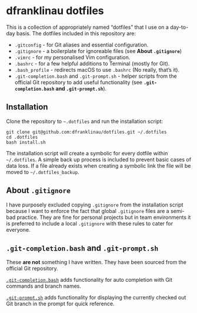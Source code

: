 dfranklinau dotfiles
================================================================================

This is a collection of appropriately named “dotfiles” that I use on a
day-to-day basis. The dotfiles included in this repository are:

* `.gitconfig` - for Git aliases and essential configuration.
* `.gitignore` - a boilerplate for ignoreable files (see **About `.gitignore`**)
* `.vimrc` - for my personalised Vim configuration.
* `.bashrc` - for a few helpful additions to Terminal (mostly for Git).
* `.bash_profile` - redirects macOS to use `.bashrc` (No really, that’s it).
* `.git-completion.bash` and `.git-prompt.sh` - helper scripts from the official
  Git repository to add useful functionality (see **`.git-completion.bash` and
  `.git-prompt.sh`**).


Installation
--------------------------------------------------------------------------------

Clone the repository to `~.dotfiles` and run the installation script:

```
git clone git@github.com:dfranklinau/dotfiles.git ~/.dotfiles
cd .dotfiles
bash install.sh
```

The installation script will create a symbolic for every dotfile within 
`~/.dotfiles`. A simple back up process is included to prevent basic cases of 
data loss. If a file already exists when creating a symbolic link the file will
be moved to `~/.dotfiles_backup`.


About `.gitignore`
--------------------------------------------------------------------------------

I have purposely excluded copying `.gitignore` from the installation script
because I want to enforce the fact that global `.gitignore` files are a
semi-bad practice. They are fine for personal projects but in team environments
it is preferred to include a local `.gitignore` with these rules to cater for
everyone.


`.git-completion.bash` and `.git-prompt.sh`
--------------------------------------------------------------------------------

These **are not** something I have written. They have been sourced from the
official Git repository.

[`.git-completion.bash`](https://github.com/git/git/blob/master/contrib/completion/git-completion.bash)
adds functionality for auto completion with Git commands and branch names.

[`.git-prompt.sh`](https://github.com/git/git/blob/master/contrib/completion/git-prompt.sh)
adds functionality for displaying the currently checked out Git branch in
the prompt for quick reference.
